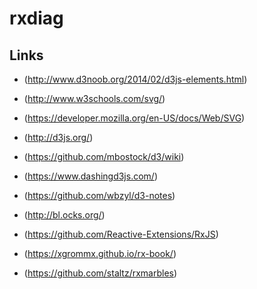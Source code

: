 # rxdiag

## Links

 - (http://www.d3noob.org/2014/02/d3js-elements.html)
 - (http://www.w3schools.com/svg/)
 - (https://developer.mozilla.org/en-US/docs/Web/SVG)

 - (http://d3js.org/)
 - (https://github.com/mbostock/d3/wiki)
 - (https://www.dashingd3js.com/)
 - (https://github.com/wbzyl/d3-notes)
 - (http://bl.ocks.org/)

 - (https://github.com/Reactive-Extensions/RxJS)
 - (https://xgrommx.github.io/rx-book/)
 - (https://github.com/staltz/rxmarbles)
